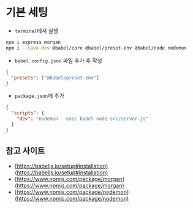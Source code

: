 # 기본 세팅
- `terminal`에서 실행
```bash
npm i express morgan
npm i --save-dev @babel/core @babel/preset-env @babel/node nodemon
```
- `babel.config.json` 파일 추가 후 작성
```json
{
  "presets": ["@babel/preset-env"]
}
```
- `package.json`에 추가
```json
{
  "scripts": {
    "dev": "nodemon --exec babel-node src/server.js"
  }  
}
```
## 참고 사이트
- [https://babeljs.io/setup#installation](https://babeljs.io/setup#installation)
- [https://www.npmjs.com/package/morgan](https://www.npmjs.com/package/morgan)
- [https://www.npmjs.com/package/nodemon](https://www.npmjs.com/package/nodemon)